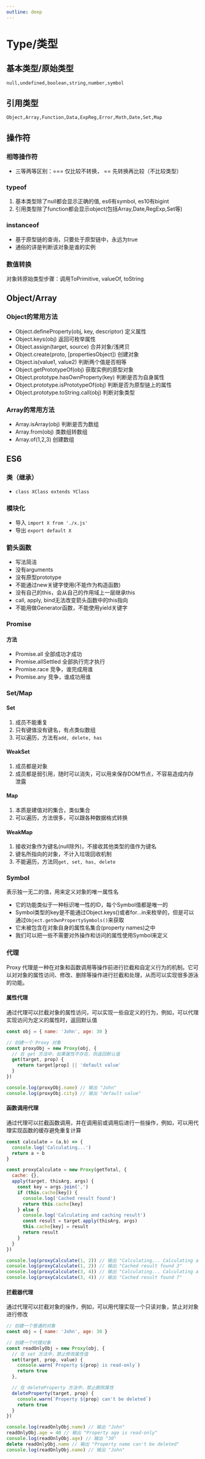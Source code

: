 ```yaml
---
outline: deep
---
```


# Type/类型

## 基本类型/原始类型

`null,undefined,boolean,string,number,symbol`

## 引用类型

`Object,Array,Function,Data,ExpReg,Error,Math,Date,Set,Map`

## 操作符

### 相等操作符

- 三等两等区别：=== 仅比较不转换， == 先转换再比较（不比较类型）

### typeof

1. 基本类型除了null都会显示正确的值, es6有symbol, es10有bigint
2. 引用类型除了function都会显示object(包括Array,Date,RegExp,Set等)

### instanceof

- 基于原型链的查询，只要处于原型链中，永远为true
- 通俗的讲是判断该对象是谁的实例

### 数值转换

对象转原始类型步骤：调用ToPrimitive, valueOf, toString

## Object/Array

### Object的常用方法

- Object.defineProperty(obj, key, descriptor) 定义属性
- Object.keys(obj) 返回可枚举属性
- Object.assign(target, source) 合并对象/浅拷贝
- Object.create(proto, [propertiesObject]) 创建对象
- Object.is(value1, value2) 判断两个值是否相等
- Object.getPrototypeOf(obj) 获取实例的原型对象
- Object.prototype.hasOwnProperty(key) 判断是否为自身属性
- Object.prototype.isPrototypeOf(obj) 判断是否为原型链上的属性
- Object.prototype.toString.call(obj) 判断对象类型

### Array的常用方法

- Array.isArray(obj) 判断是否为数组
- Array.from(obj) 类数组转数组
- Array.of(1,2,3) 创建数组

## ES6

### 类（继承）

- `class XClass extends YClass`

### 模块化

- 导入 `import X from './x.js'`
- 导出 `export default X`

### 箭头函数

- 写法简洁
- 没有arguments
- 没有原型prototype
- 不能通过new关键字使用(不能作为构造函数)
- 没有自己的this，会从自己的作用域上一层继承this
- call, apply, bind无法改变箭头函数中的this指向
- 不能用做Generator函数，不能使用yield关键字

### Promise

#### 方法

- Promise.all 全部成功才成功
- Promise.allSettled 全部执行完才执行
- Promise.race 竞争，谁完成用谁
- Promise.any 竞争，谁成功用谁

### Set/Map

#### Set

1. 成员不能重复
2. 只有键值没有键名，有点类似数组
3. 可以遍历，方法有`add, delete, has`

#### WeakSet

1. 成员都是对象
2. 成员都是弱引用，随时可以消失，可以用来保存DOM节点，不容易造成内存泄露

#### Map

1. 本质是建值对的集合，类似集合
2. 可以遍历，方法很多，可以跟各种数据格式转换

#### WeakMap

1. 接收对象作为键名(null除外)，不接收其他类型的值作为键名
2. 键名所指向的对象，不计入垃圾回收机制
3. 不能遍历，方法同`get, set, has, delete`

### Symbol

表示独一无二的值，用来定义对象的唯一属性名

- 它的功能类似于一种标识唯一性的ID，每个Symbol值都是唯一的
- Symbol类型的key是不能通过Object.keys()或者for...in来枚举的，但是可以通过`Object.getOwnPropertySymbols()`来获取
- 它未被包含在对象自身的属性名集合(property names)之中
- 我们可以把一些不需要对外操作和访问的属性使用Symbol来定义

### 代理

Proxy 代理是一种在对象和函数调用等操作前进行拦截和自定义行为的机制。它可以对对象的属性访问、修改、删除等操作进行拦截和处理，从而可以实现很多游泳的功能。

#### 属性代理

通过代理可以拦截对象的属性访问，可以实现一些自定义的行为，例如，可以代理实现访问为定义的属性时，返回默认值

```javascript
const obj = { name: 'John', age: 30 }

// 创建一个 Proxy 对象
const proxyObj = new Proxy(obj, {
  // 在 get 方法中，如果属性不存在，则返回默认值
  get(target, prop) {
    return target[prop] || 'default value'
  }
})

console.log(proxyObj.name) // 输出 "John"
console.log(proxyObj.city) // 输出 "default value"

```

#### 函数调用代理

通过代理可以拦截函数调用，并在调用前或调用后进行一些操作，例如，可以用代理实现函数的缓存避免重复计算

```javascript
const calculate = (a,b) => {
  console.log('Calculating...')
  return a + b
}

const proxyCalculate = new Proxy(getTotal, {
  cache: {},
  apply(target, thisArg, args) {
    const key = args.join(',')
    if (this.cache[key]) {
      console.log('Cached result found')
      return this.cache[key]
    } else {
      console.log('Calculating and caching result')
      const result = target.apply(thisArg, args)
      this.cache[key] = result
      return result
    }
  }
})

console.log(proxyCalculate(1, 2)) // 输出 "Calculating... Calculating and caching result 3"
console.log(proxyCalculate(1, 2)) // 输出 "Cached result found 3"
console.log(proxyCalculate(3, 4)) // 输出 "Calculating... Calculating and caching result 7"
console.log(proxyCalculate(3, 4)) // 输出 "Cached result found 7"
```

#### 拦截器代理

通过代理可以拦截对象的操作，例如，可以用代理实现一个只读对象，禁止对对象进行修改

```javascript
// 创建一个普通的对象
const obj = { name: 'John', age: 30 }

// 创建一个代理对象
const readOnlyObj = new Proxy(obj, {
  // 在 set 方法中，禁止修改属性值
  set(target, prop, value) {
    console.warn(`Property ${prop} is read-only`)
    return true
  },

  // 在 deleteProperty 方法中，禁止删除属性
  deleteProperty(target, prop) {
    console.warn(`Property ${prop} can't be deleted`)
    return true
  }
})

console.log(readOnlyObj.name) // 输出 "John"
readOnlyObj.age = 40 // 输出 "Property age is read-only"
console.log(readOnlyObj.age) // 输出 "30"
delete readOnlyObj.name // 输出 "Property name can't be deleted"
console.log(readOnlyObj.name) // 输出 "John"
```
